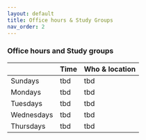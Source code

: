 ```yaml
---
layout: default 
title: Office hours & Study Groups 
nav_order: 2
---
```



### Office hours and Study groups 


|              |   Time       | Who & location |
|:-------------|:-------------|:---------------|
| Sundays      | tbd  | tbd  |
| Mondays      | tbd  | tbd  |
| Tuesdays     | tbd  | tbd  |
| Wednesdays   | tbd  | tbd  |
| Thursdays    | tbd  | tbd  |




